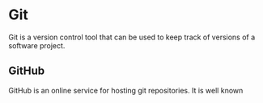 # Git

Git is a version control tool that can be used to keep track of versions of a software project.

## GitHub

GitHub is an online service for hosting git repositories. It is well known
